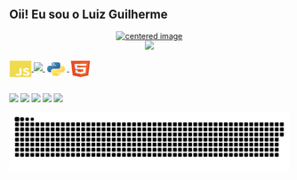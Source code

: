 ## Oii! Eu sou o Luiz Guilherme

<div>
  <a href="https://github.com/LuiFoo">
  <center>
    <img height="120em" src="https://github-readme-stats.vercel.app/api?username=LuiFoo&show_icons=true&theme=prussian&include_all_commits=true&count_private=true" alt="centered image">
  </center>
  <center>  
    <img height="120em" src="https://github-readme-stats.vercel.app/api/top-langs/?username=LuiFoo&layout=compact&langs_count=7&theme=prussian"/> 
  </center>
</div>
<div style="display: inline_block"><br>
  <img align="center" alt="Lui-Js" height="30" width="40" src="https://raw.githubusercontent.com/devicons/devicon/master/icons/javascript/javascript-plain.svg">
  <img src="https://cdn.jsdelivr.net/gh/devicons/devicon@latest/icons/javascript/javascript-original.svg" />        
  <img align="center" alt="Lui-Python" height="30" width="40" src="https://raw.githubusercontent.com/devicons/devicon/master/icons/python/python-original.svg">
  <img align="center" alt="Lui-HTML" height="30" width="40" src="https://raw.githubusercontent.com/devicons/devicon/master/icons/html5/html5-original.svg">
  <!--<img align="center" alt="Lui-Ts" height="30" width="40" src="https://raw.githubusercontent.com/devicons/devicon/master/icons/typescript/typescript-plain.svg">
  <img align="center" alt="Lui-React" height="30" width="40" src="https://raw.githubusercontent.com/devicons/devicon/master/icons/react/react-original.svg">
  <img align="center" alt="Lui-CSS" height="30" width="40" src="https://raw.githubusercontent.com/devicons/devicon/master/icons/css3/css3-original.svg">
  <img align="center" alt="Lui-Csharp" height="30" width="40" src="https://raw.githubusercontent.com/devicons/devicon/master/icons/csharp/csharp-original.svg">-->
</div>
  
  ##
 
<div> 
  <a href="https://www.instagram.com/louisrotulo/" target="_blank"><img src="https://img.shields.io/badge/-Instagram-%23E4405F?style=for-the-badge&logo=instagram&logoColor=white" target="_blank"></a>
 	<a href="https://www.twitch.tv/luifoo1" target="_blank"><img src="https://img.shields.io/badge/Twitch-9146FF?style=for-the-badge&logo=twitch&logoColor=white" target="_blank"></a>
  <a href="https://discord.gg/WM4qf7xM5s" target="_blank"><img src="https://img.shields.io/badge/Discord-7289DA?style=for-the-badge&logo=discord&logoColor=white" target="_blank"></a> 
  <a href = "mailto:luizgrbt@gmail.com"><img src="https://img.shields.io/badge/-Gmail-%23333?style=for-the-badge&logo=gmail&logoColor=white" target="_blank"></a>
  <a href="https://www.linkedin.com/in/louierotulo/" target="_blank"><img src="https://img.shields.io/badge/-LinkedIn-%230077B5?style=for-the-badge&logo=linkedin&logoColor=white" target="_blank"></a> 
</div>

![Snake animation](https://github.com/LuiFoo/LuiFoo/blob/output/github-contribution-grid-snake.svg)
